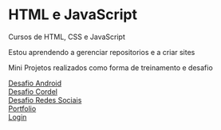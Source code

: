 # HTML e JavaScript
Cursos de HTML, CSS e JavaScript 

Estou aprendendo a gerenciar repositorios e a criar sites<br>

Mini Projetos realizados como forma de treinamento e desafio

<a href="https://pauloprediger.github.io/HTML//desafios/android/index.html" target="_blank" rel="next">Desafio Android</a>
<br>
<a href="https://pauloprediger.github.io/HTML//desafios/cordel/index.html" target="_blank" rel="next">Desafio Cordel</a>
<br>
<a href="https://pauloprediger.github.io/rede-social/" target="_blank" rel="next">Desafio Redes Sociais</a>
<br>
<a href="https://pauloprediger.github.io/HTML/portifolio/index.html" target="_blank" rel="next">Portfolio</a>
<br>
<a href="https://pauloprediger.github.io/Login/" target="_blank" rel="next">Login</a>